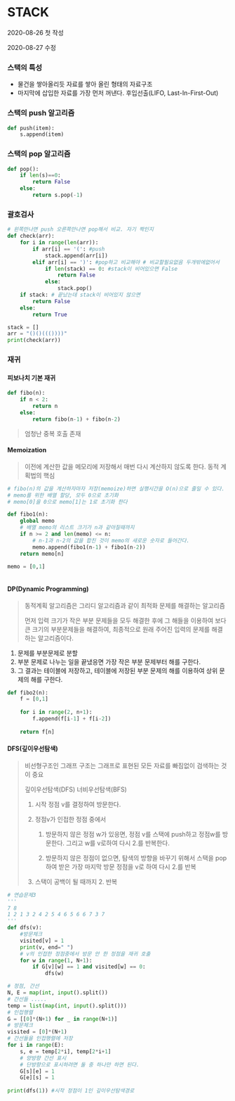 # STACK 

2020-08-26 첫 작성

2020-08-27 수정

### 스택의 특성

- 물건을 쌓아올리듯 자료를 쌓아 올린 형태의 자료구조
- 마지막에 삽입한 자료를 가장 먼저 꺼낸다. 후입선출(LIFO, Last-In-First-Out)

### 스택의 push 알고리즘

```python
def push(item):
    s.append(item)
```

### 스택의 pop 알고리즘

```python
def pop():
    if len(s)==0:
        return False
    else:
        return s.pop(-1)
```

### 괄호검사

```python
# 왼쪽만나면 push 오른쪽만나면 pop해서 비교. 자기 짝인지
def check(arr):
    for i in range(len(arr)):
        if arr[i] == '(': #push
            stack.append(arr[i])
        elif arr[i] == ')': #pop하고 비교해야 # 비교할필요없음 두개밖에없어서
            if len(stack) == 0: #stack이 비어있으면 False
                return False
            else:
                stack.pop()
    if stack: # 끝났는데 stack이 비어있지 않으면
        return False
    else:
        return True

stack = []
arr = "()()((())))"
print(check(arr))
```

### 재귀

#### 피보나치 기본 재귀

```python
def fibo(n):
	if n < 2:
        return n
    else:
        return fibo(n-1) + fibo(n-2)
```

> 엄청난 중복 호출 존재

#### Memoization

> 이전에 계산한 값을 메모리에 저장해서 매번 다시 계산하지 않도록 한다. 동적 계획법의 핵심

```python
# fibo(n)의 값을 계산하자마자 저장(memoize)하면 실행시간을 O(n)으로 줄일 수 있다.
# memo를 위한 배열 할당, 모두 0으로 초기화
# memo[0]을 0으로 memo[1]는 1로 초기화 한다

def fibo1(n):
    global memo
    # 배열 memo의 리스트 크기가 n과 같아질때까지
    if n >= 2 and len(memo) <= n:
        # n-1과 n-2의 값을 합친 것이 memo의 새로운 숫자로 들어간다.
        memo.append(fibo1(n-1) + fibo1(n-2))
    return memo[n]

memo = [0,1]
    
```

#### DP(Dynamic Programming)

> 동적계획 알고리즘은 그리디 알고리즘과 같이 최적화 문제를 해결하는 알고리즘
>
> 먼저 입력 크기가 작은 부분 문제들을 모두 해결한 후에 그 해들을 이용하여 보다 큰 크기의 부분문제들을 해결하여, 최종적으로 원래 주어진 입력의 문제를 해결하는 알고리즘이다.

1. 문제를 부분문제로 분할
2. 부분 문제로 나누는 일을 끝냈응면 가장 작은 부분 문제부터 해를 구한다.
3. 그 결과는 테이블에 저장하고, 테이블에 저장된 부분 문제의 해를 이용하여 상위 문제의 해를 구한다.

```python
def fibo2(n):
    f = [0,1]
    
    for i in range(2, n+1):
        f.append(f[i-1] + f[i-2])
        
    return f[n]
```

#### DFS(깊이우선탐색)

> 비선형구조인 그래프 구조는 그래프로 표현된 모든 자료를 빠짐없이 검색하는 것이 중요
>
> 깊이우선탐색(DFS) 너비우선탐색(BFS)
>
> 1. 시작 정점 v를 결정하여 방문한다.
>
> 2. 정점v가 인접한 정점 중에서
>
>    1) 방문하지 않은 정점 w가 있응면, 정점 v를 스택에 push하고 정점w를 방문한다. 그리고 w를 v로하여 다시 2.를 반복한다.
>
>    2) 방문하지 않은 정점이 없으면, 탐색의 방향을 바꾸기 위해서 스택을 pop하여 받은 가장 마지막 방문 정점을 v로 하여 다시 2.를 반복
>
> 3. 스택이 공백이 될 때까지 2. 반복

```python
# 연습문제3
'''
7 8
1 2 1 3 2 4 2 5 4 6 5 6 6 7 3 7
'''
def dfs(v):
    #방문체크
    visited[v] = 1
    print(v, end=" ")
    # v의 인접한 정점중에서 방문 안 한 정점을 재귀 호출
    for w in range(1, N+1):
        if G[v][w] == 1 and visited[w] == 0:
            dfs(w)

# 정점, 간선
N, E = map(int, input().split())
# 간선들 .....
temp = list(map(int, input().split()))
# 인접행렬
G = [[0]*(N+1) for _ in range(N+1)]
# 방문체크
visited = [0]*(N+1)
# 간선들을 인접행렬에 저장
for i in range(E):
    s, e = temp[2*i], temp[2*i+1]
    # 양방향 간선 표시
    # 단방향으로 표시하려면 둘 중 하나만 하면 된다.
    G[s][e] = 1
    G[e][s] = 1
    
print(dfs(1)) #시작 정점이 1인 깊이우선탐색경로
```

